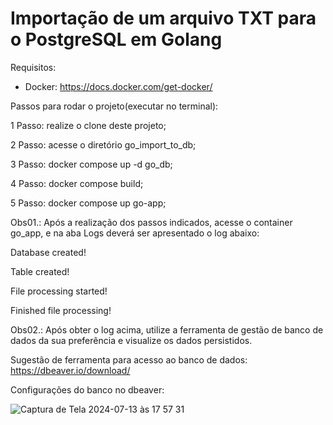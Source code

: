 # Importação de um arquivo TXT para o PostgreSQL em Golang

Requisitos:
- Docker: https://docs.docker.com/get-docker/

Passos para rodar o projeto(executar no terminal):

1 Passo: realize o clone deste projeto;

2 Passo: acesse o diretório go_import_to_db;

3 Passo: docker compose up -d go_db;

4 Passo: docker compose build;

5 Passo: docker compose up go-app;

Obs01.: Após a realização dos passos indicados, acesse o container go_app, e na aba Logs deverá ser apresentado o log abaixo:

Database created!

Table created!

File processing started!

Finished file processing!

Obs02.: Após obter o log acima, utilize a ferramenta de gestão de banco de dados da sua preferência e visualize os dados persistidos.

Sugestão de ferramenta para acesso ao banco de dados: https://dbeaver.io/download/

Configurações do banco no dbeaver:

![Captura de Tela 2024-07-13 às 17 57 31](https://github.com/user-attachments/assets/04bab849-ee7c-4a30-8926-ad238d481287)
